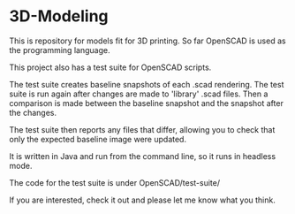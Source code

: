 # 3D-Modeling
This is repository for models fit for 3D printing.  So far OpenSCAD is used as the programming language.

This project also has a test suite for OpenSCAD scripts.   

The test suite creates baseline snapshots of each .scad rendering.  The test suite is run again after changes are made to 'library' .scad files.  Then a comparison is made between the baseline snapshot and the snapshot after the changes. 

The test suite then reports any files that differ, allowing you to check that only the expected baseline image were updated. 

It is written in Java and run from the command line, so it runs in headless mode. 

The code for the test suite is under OpenSCAD/test-suite/

If you are interested, check it out and please let me know what you think.
